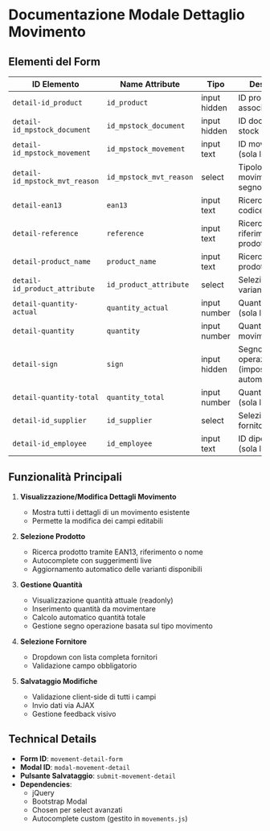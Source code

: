# Documentazione Modale Dettaglio Movimento

## Elementi del Form

| ID Elemento | Name Attribute | Tipo | Descrizione |
|------------|----------------|------|-------------|
| `detail-id_product` | `id_product` | input hidden | ID prodotto associato |
| `detail-id_mpstock_document` | `id_mpstock_document` | input hidden | ID documento di stock |
| `detail-id_mpstock_movement` | `id_mpstock_movement` | input text | ID movimento (sola lettura) |
| `detail-id_mpstock_mvt_reason` | `id_mpstock_mvt_reason` | select | Tipologia movimento (con segno quantità) |
| `detail-ean13` | `ean13` | input text | Ricerca per codice EAN13 |
| `detail-reference` | `reference` | input text | Ricerca per riferimento prodotto |
| `detail-product_name` | `product_name` | input text | Ricerca per nome prodotto |
| `detail-id_product_attribute` | `id_product_attribute` | select | Selezione variante prodotto |
| `detail-quantity-actual` | `quantity_actual` | input number | Quantità attuale (sola lettura) |
| `detail-quantity` | `quantity` | input number | Quantità da movimentare |
| `detail-sign` | `sign` | input hidden | Segno operazione (impostato automaticamente) |
| `detail-quantity-total` | `quantity_total` | input number | Quantità totale (sola lettura) |
| `detail-id_supplier` | `id_supplier` | select | Selezione fornitore |
| `detail-id_employee` | `id_employee` | input text | ID dipendente (sola lettura) |

## Funzionalità Principali

1. **Visualizzazione/Modifica Dettagli Movimento**
   - Mostra tutti i dettagli di un movimento esistente
   - Permette la modifica dei campi editabili

2. **Selezione Prodotto**
   - Ricerca prodotto tramite EAN13, riferimento o nome
   - Autocomplete con suggerimenti live
   - Aggiornamento automatico delle varianti disponibili

3. **Gestione Quantità**
   - Visualizzazione quantità attuale (readonly)
   - Inserimento quantità da movimentare
   - Calcolo automatico quantità totale
   - Gestione segno operazione basata sul tipo movimento

4. **Selezione Fornitore**
   - Dropdown con lista completa fornitori
   - Validazione campo obbligatorio

5. **Salvataggio Modifiche**
   - Validazione client-side di tutti i campi
   - Invio dati via AJAX
   - Gestione feedback visivo

## Technical Details

- **Form ID**: `movement-detail-form`
- **Modal ID**: `modal-movement-detail`
- **Pulsante Salvataggio**: `submit-movement-detail`
- **Dependencies**:
  - jQuery
  - Bootstrap Modal
  - Chosen per select avanzati
  - Autocomplete custom (gestito in `movements.js`)
